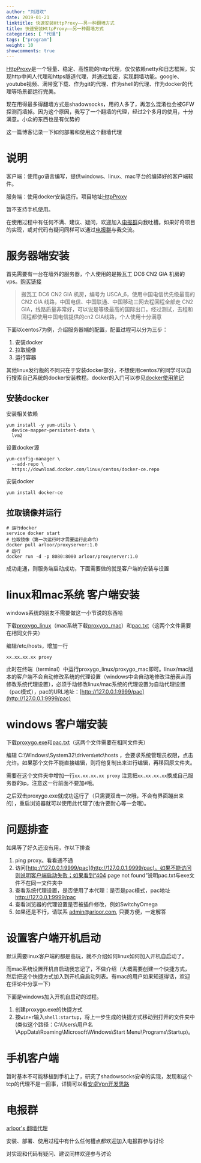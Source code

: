 ```yaml
---
author: "刘港欢"
date: 2019-01-21
linktitle: 快速安装HttpProxy——另一种翻墙方式
title: 快速安装HttpProxy——另一种翻墙方式
categories: [ "代理"]
tags: ["program"]
weight: 10
showcomments: true
---
```


[HttpProxy](https://github.com/arloor/HttpProxy)是一个轻量、稳定、高性能的http代理，仅仅依赖netty和日志框架，实现http中间人代理和https隧道代理，并通过加密，实现翻墙功能。google、youtube视频、满带宽下载、作为git的代理、作为shell的代理、作为docker的代理等场景都运行完美。

现在用得最多得翻墙方式是shadowsocks，用的人多了，再怎么混淆也会被GFW探测而墙掉。因为这个原因，我写了一个翻墙的代理，经过2个多月的使用，十分满意。小众的东西也是有优势的

这一篇博客记录一下如何部署和使用这个翻墙代理
<!--more-->


# 说明

客户端：使用go语言编写，提供windows、linux、mac平台的编译好的客户端软件。

服务端：使用docker安装运行。项目地址[HttpProxy](https://github.com/arloor/HttpProxy)

暂不支持手机使用。

在使用过程中有任何不满、建议、疑问，欢迎加入[电报群](https://t.me/arloorproxy)向我吐槽。如果好奇项目的实现，或对代码有疑问同样可以通过[电报群](https://t.me/arloorproxy)与我交流。

# 服务器端安装

首先需要有一台在墙外的服务器，个人使用的是搬瓦工 DC6 CN2 GIA 机房的vps。[购买链接](https://bwh88.net/aff.php?aff=11132&pid=87)

> 搬瓦工 DC6 CN2 GIA 机房，编号为 USCA_6，使用中国电信优先级最高的 CN2 GIA 线路，中国电信、中国联通、中国移动三网去程回程全部走 CN2 GIA，线路质量非常好，可以说是等级最高的国际出口。经过测试，去程和回程都使用中国电信提供的cn2 GIA线路，个人使用十分满意

下面以centos7为例，介绍服务器端的配置，配置过程可以分为三步：

1. 安装docker
2. 拉取镜像
3. 运行容器

其他linux发行版的不同只在于安装docker部分，不想使用centos7的同学可以自行搜索自己系统的docker安装教程。docker的入门可以参见[docker使用笔记](/posts/docker/docker-first-use/)

## 安装docker

安装相关依赖

```
yum install -y yum-utils \
  device-mapper-persistent-data \
  lvm2
```

设置docker源

```
yum-config-manager \
  --add-repo \
  https://download.docker.com/linux/centos/docker-ce.repo
```

安装docker

```
yum install docker-ce
```


## 拉取镜像并运行

```
# 运行docker
service docker start
# 拉取镜像（第一次运行时才需要运行此命令）
docker pull arloor/proxyserver:1.0
# 运行
docker run -d -p 8080:8080 arloor/proxyserver:1.0
```

成功走通，则服务端启动成功，下面需要做的就是客户端的安装与设置


# linux和mac系统 客户端安装

windows系统的朋友不需要做这一小节说的东西哈

下载[proxygo_linux](https://github.com/arloor/HttpProxy/releases/download/v1.4/proxygo_linux)（mac系统下载[proxygo_mac](https://github.com/arloor/HttpProxy/releases/download/v1.4/proxygo_mac)）和[pac.txt](https://github.com/arloor/HttpProxy/releases/download/v1.4/pac.txt)（这两个文件需要在相同文件夹）

编辑/etc/hosts，增加一行 

```
xx.xx.xx.xx proxy
```

此时在终端（terminal）中运行proxygo_linux/proxygo_mac即可。linux/mac版本的客户端不会自动修改系统的代理设置（windows中会自动地修改注册表从而修改系统代理设置），必须手动修改linux/mac系统的代理设置为自动代理设置（pac模式），pac的URL地址：[http://127.0.0.1:9999/pac](http://127.0.0.1:9999/pac)

# windows 客户端安装

下载[proxygo.exe](https://github.com/arloor/HttpProxy/releases/download/v1.4/proxygo.exe)和[pac.txt](https://github.com/arloor/HttpProxy/releases/download/v1.4/pac.txt)（这两个文件需要在相同文件夹）

编辑 C:\Windows\System32\drivers\etc\hosts ，会要求系统管理员权限，点击允许。如果那个文件不能直接编辑，则将他复制出来进行编辑，再移回原文件夹。

需要在这个文件夹中增加一行`xx.xx.xx.xx proxy`  注意把`xx.xx.xx.xx`换成自己服务器的ip。注意这一行前面不要加`#`哦。

之后双击proxygo.exe就成功运行了（只需要双击一次哦，不会有界面蹦出来的），重启浏览器就可以使用此代理了(也许要耐心等一会哦)。

# 问题排查

如果等了好久还没有用，作以下排查

1. ping proxy。看看通不通
2. 访问[http://127.0.0.1:9999/pac](http://127.0.0.1:9999/pac)。如果不能访问则说明客户端启动失败；如果看到“404 page not found”说明pac.txt与exe文件不在同一文件夹中
3. 查看系统代理设置，是否使用了本代理：是否是pac模式，pac地址 http://127.0.0.1:9999/pac
4. 查看浏览器的代理设置是否被插件修改，例如SwitchyOmega
5. 如果还是不行，请联系 admin@arloor.com, 只要方便，一定解答

# 设置客户端开机启动

默认需要linux客户端的都是高玩，就不介绍如何linux如何加入开机自启动了。

而mac系统设置开机自启动我忘记了，不做介绍（大概需要创建一个快捷方式，然后把这个快捷方式加入到开机自启动列表。有mac的用户如果知道得话，欢迎在评论中分享一下）

下面是windows加入开机自启动的过程。

1. 创建proxygo.exe的快捷方式
2. 按`win+r`输入`shell:startup`，将上一步生成的快捷方式移动到打开的文件夹中(类似这个路径：C:\Users\用户名\AppData\Roaming\Microsoft\Windows\Start Menu\Programs\Startup)。

# 手机客户端

暂时基本不可能移植到手机上了，研究了shadowsocks安卓的实现，发现和这个tcp的代理不是一回事，详情可以看[安卓Vpn开发思路](/posts/other/android-vpnservice-and-vpn-dev/)

# 电报群

[arloor's 翻墙代理](https://t.me/arloorproxy)

安装、部署、使用过程中有什么任何槽点都欢迎加入电报群参与讨论

对实现和代码有疑问、建议同样欢迎参与讨论
